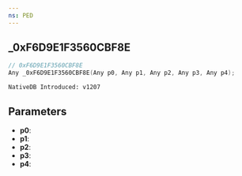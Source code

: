 ```yaml
---
ns: PED
---
```

## _0xF6D9E1F3560CBF8E

```c
// 0xF6D9E1F3560CBF8E
Any _0xF6D9E1F3560CBF8E(Any p0, Any p1, Any p2, Any p3, Any p4);
```

```
NativeDB Introduced: v1207
```

## Parameters
* **p0**:
* **p1**:
* **p2**:
* **p3**:
* **p4**:
